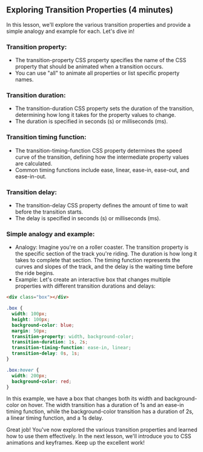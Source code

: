 ## Exploring Transition Properties (4 minutes)

In this lesson, we'll explore the various transition properties and provide a simple analogy and example for each. Let's dive in!

### Transition property:

- The transition-property CSS property specifies the name of the CSS property that should be animated when a transition occurs.
- You can use "all" to animate all properties or list specific property names.

### Transition duration:

- The transition-duration CSS property sets the duration of the transition, determining how long it takes for the property values to change.
- The duration is specified in seconds (s) or milliseconds (ms).

### Transition timing function:

- The transition-timing-function CSS property determines the speed curve of the transition, defining how the intermediate property values are calculated.
- Common timing functions include ease, linear, ease-in, ease-out, and ease-in-out.

### Transition delay:

- The transition-delay CSS property defines the amount of time to wait before the transition starts.
- The delay is specified in seconds (s) or milliseconds (ms).

### Simple analogy and example:

- Analogy: Imagine you're on a roller coaster. The transition property is the specific section of the track you're riding. The duration is how long it takes to complete that section. The timing function represents the curves and slopes of the track, and the delay is the waiting time before the ride begins.
- Example: Let's create an interactive box that changes multiple properties with different transition durations and delays:

```html
<div class="box"></div>
```

```css
.box {
  width: 100px;
  height: 100px;
  background-color: blue;
  margin: 50px;
  transition-property: width, background-color;
  transition-duration: 1s, 2s;
  transition-timing-function: ease-in, linear;
  transition-delay: 0s, 1s;
}

.box:hover {
  width: 200px;
  background-color: red;
}
```

In this example, we have a box that changes both its width and background-color on hover. The width transition has a duration of 1s and an ease-in timing function, while the background-color transition has a duration of 2s, a linear timing function, and a 1s delay.

Great job! You've now explored the various transition properties and learned how to use them effectively. In the next lesson, we'll introduce you to CSS animations and keyframes. Keep up the excellent work!
